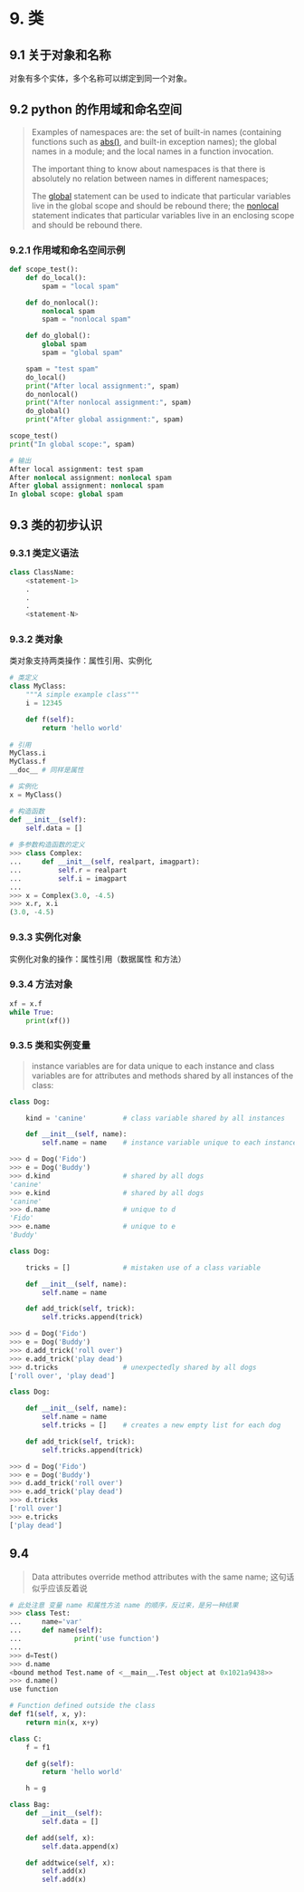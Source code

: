 # 9. 类

## 9.1 关于对象和名称

对象有多个实体，多个名称可以绑定到同一个对象。

## 9.2 python 的作用域和命名空间

> Examples of namespaces are: the set of built-in names (containing functions such as [abs()](https://docs.python.org/3/library/functions.html#abs), and built-in exception names); the global names in a module; and the local names in a function invocation.
>
> The important thing to know about namespaces is that there is absolutely no relation between names in different namespaces;
>
> The [global](https://docs.python.org/3/reference/simple_stmts.html#global) statement can be used to indicate that particular variables live in the global scope and should be rebound there; the [nonlocal](https://docs.python.org/3/reference/simple_stmts.html#nonlocal) statement indicates that particular variables live in an enclosing scope and should be rebound there.

### 9.2.1 作用域和命名空间示例

```python
def scope_test():
    def do_local():
        spam = "local spam"

    def do_nonlocal():
        nonlocal spam
        spam = "nonlocal spam"

    def do_global():
        global spam
        spam = "global spam"

    spam = "test spam"
    do_local()
    print("After local assignment:", spam)
    do_nonlocal()
    print("After nonlocal assignment:", spam)
    do_global()
    print("After global assignment:", spam)

scope_test()
print("In global scope:", spam)

# 输出
After local assignment: test spam
After nonlocal assignment: nonlocal spam
After global assignment: nonlocal spam
In global scope: global spam
```

## 9.3 类的初步认识

### 9.3.1 类定义语法

```python
class ClassName:
    <statement-1>
    .
    .
    .
    <statement-N>
```

### 9.3.2 类对象

类对象支持两类操作：属性引用、实例化

```python
# 类定义
class MyClass:
    """A simple example class"""
    i = 12345

    def f(self):
        return 'hello world'
    
# 引用
MyClass.i 
MyClass.f
__doc__ # 同样是属性
```

```python
# 实例化
x = MyClass()

# 构造函数
def __init__(self):
    self.data = []
    
# 多参数构造函数的定义
>>> class Complex:
...     def __init__(self, realpart, imagpart):
...         self.r = realpart
...         self.i = imagpart
...
>>> x = Complex(3.0, -4.5)
>>> x.r, x.i
(3.0, -4.5)
```

### 9.3.3 实例化对象

实例化对象的操作：属性引用（数据属性 和方法）

### 9.3.4 方法对象

```python
xf = x.f
while True:
    print(xf())
```

### 9.3.5 类和实例变量

> instance variables are for data unique to each instance and class variables are for attributes and methods shared by all instances of the class:

```python
class Dog:

    kind = 'canine'         # class variable shared by all instances

    def __init__(self, name):
        self.name = name    # instance variable unique to each instance

>>> d = Dog('Fido')
>>> e = Dog('Buddy')
>>> d.kind                  # shared by all dogs
'canine'
>>> e.kind                  # shared by all dogs
'canine'
>>> d.name                  # unique to d
'Fido'
>>> e.name                  # unique to e
'Buddy'
```

```python
class Dog:

    tricks = []             # mistaken use of a class variable

    def __init__(self, name):
        self.name = name

    def add_trick(self, trick):
        self.tricks.append(trick)

>>> d = Dog('Fido')
>>> e = Dog('Buddy')
>>> d.add_trick('roll over')
>>> e.add_trick('play dead')
>>> d.tricks                # unexpectedly shared by all dogs
['roll over', 'play dead']
```

```python
class Dog:

    def __init__(self, name):
        self.name = name
        self.tricks = []    # creates a new empty list for each dog

    def add_trick(self, trick):
        self.tricks.append(trick)

>>> d = Dog('Fido')
>>> e = Dog('Buddy')
>>> d.add_trick('roll over')
>>> e.add_trick('play dead')
>>> d.tricks
['roll over']
>>> e.tricks
['play dead']
```

## 9.4 

> Data attributes override method attributes with the same name; 这句话似乎应该反着说

```python
# 此处注意 变量 name 和属性方法 name 的顺序，反过来，是另一种结果
>>> class Test:
...     name='var'
...     def name(self):
...             print('use function')
... 
>>> d=Test()
>>> d.name
<bound method Test.name of <__main__.Test object at 0x1021a9438>>
>>> d.name()
use function
```

```python
# Function defined outside the class
def f1(self, x, y):
    return min(x, x+y)

class C:
    f = f1

    def g(self):
        return 'hello world'

    h = g
```

```python
class Bag:
    def __init__(self):
        self.data = []

    def add(self, x):
        self.data.append(x)

    def addtwice(self, x):
        self.add(x)
        self.add(x)
```



